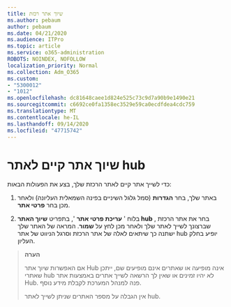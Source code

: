 ```yaml
---
title: שיוך אתר רכזת
ms.author: pebaum
author: pebaum
ms.date: 04/21/2020
ms.audience: ITPro
ms.topic: article
ms.service: o365-administration
ROBOTS: NOINDEX, NOFOLLOW
localization_priority: Normal
ms.collection: Adm_O365
ms.custom:
- "5300012"
- "1012"
ms.openlocfilehash: dc81648caee1d824e525c73c9d7a90b9e1490e21
ms.sourcegitcommit: c6692ce0fa1358ec3529e59ca0ecdfdea4cdc759
ms.translationtype: MT
ms.contentlocale: he-IL
ms.lasthandoff: 09/14/2020
ms.locfileid: "47715742"
---
```

# <a name="associate-existing-site-with-a-hub-site"></a>שיוך אתר קיים לאתר hub

כדי לשייך אתר קיים לאתר הרכזת שלך, בצע את הפעולות הבאות:
  
1. באתר שלך, בחר **הגדרות** (סמל גלגל השיניים בפינה השמאלית העליונה) ולאחר מכן בחר **פרטי אתר**.

2. בלוח ' **עריכת פרטי אתר** ', בתפריט **שיוך האתר hub** , בחר את אתר הרכזת שברצונך לשייך לאתר שלך ולאחר מכן לחץ על **שמור**. המראה של האתר שלך ישתנה כך שיתאים לאלה של אתר הרכזת וסרגל הניווט של אתר hub יופיע בחלק העליון.

>**הערה**
>
>אם האפשרות שיוך אתר Hub אינה מופיעה או שאתרים אינם מופיעים שם, ייתכן שאתרי hub לא יהיו זמינים או שאין לך הרשאה לשייך אתרים באמצעות אתר Hub. פנה למנהל המערכת לקבלת מידע נוסף.
>
>אין הגבלה על מספר האתרים שניתן לשייך לאתר hub.
  